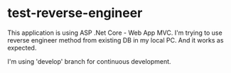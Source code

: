 # test-reverse-engineer
This application is using ASP .Net Core - Web App MVC. I'm trying to use reverse engineer method from existing DB in my local PC. And it works as expected.

I'm using 'develop' branch for continuous development.
